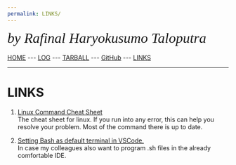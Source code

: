 ```yaml
---
permalink: LINKS/
---
```

<span style="font-style:italic; font-size:32px; font-family:timesnewroman;">by Rafinal Haryokusumo Taloputra</span>
<br><br>
[HOME](https://RafinalHT.github.io/os222/) ---
[LOG](https://RafinalHT.github.io/os222/TXT/mylog.txt) ---
[TARBALL](https://os.vlsm.org/Log/RafinalHT.tar.bz2.txt) ---
[GitHub](https://github.com/RafinalHT/os222) ---
[LINKS](https://RafinalHT.github.io/os222/LINKS/)
<br>
<hr>

# LINKS

1. [Linux Command Cheat Sheet](https://www.guru99.com/linux-commands-cheat-sheet.html)<br>
The cheat sheet for linux. If you run into any error, this can help you resolve your problem. Most of the command there is up to date.

2. [Setting Bash as default terminal in VSCode.](https://stackoverflow.com/a/50527994)<br>
In case my colleagues also want to program .sh files in the already comfortable IDE.

